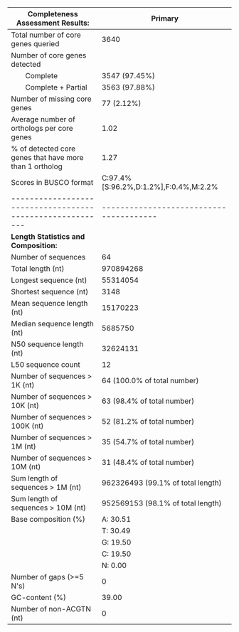 

| **Completeness Assessment Results:**                    |   Primary                            |
|---------------------------------------------------------|---------------------------------------|
| Total number of core genes queried                      | 3640                                  |
| Number of core genes detected                           |                                       |
|   Complete                                              | 3547 (97.45%)                         |
|   Complete + Partial                                    | 3563 (97.88%)                         |
| Number of missing core genes                            | 77 (2.12%)                            |
| Average number of orthologs per core genes              | 1.02                                  |
| % of detected core genes that have more than 1 ortholog | 1.27                                  |
| Scores in BUSCO format                                  | C:97.4%[S:96.2%,D:1.2%],F:0.4%,M:2.2% |
|---------------------------------------------------------|---------------------------------------|
| **Length Statistics and Composition:**                  |                                       |
| Number of sequences                                     | 64                                    |
| Total length (nt)                                       | 970894268                             |
| Longest sequence (nt)                                   | 55314054                              |
| Shortest sequence (nt)                                  | 3148                                  |
| Mean sequence length (nt)                               | 15170223                              |
| Median sequence length (nt)                             | 5685750                               |
| N50 sequence length (nt)                                | 32624131                              |
| L50 sequence count                                      | 12                                    |
| Number of sequences > 1K (nt)                           | 64 (100.0% of total number)           |
| Number of sequences > 10K (nt)                          | 63 (98.4% of total number)            |
| Number of sequences > 100K (nt)                         | 52 (81.2% of total number)            |
| Number of sequences > 1M (nt)                           | 35 (54.7% of total number)            |
| Number of sequences > 10M (nt)                          | 31 (48.4% of total number)            |
| Sum length of sequences > 1M (nt)                       | 962326493 (99.1% of total length)     |
| Sum length of sequences > 10M (nt)                      | 952569153 (98.1% of total length)     |
| Base composition (%)                                    | A: 30.51                              |
|                                                         | T: 30.49                              |
|                                                         | G: 19.50                              |
|                                                         | C: 19.50                              |
|                                                         | N: 0.00        |
| Number of gaps (>=5 N's)                                | 0                                     |
| GC-content (%)                                          | 39.00                                 |
| Number of non-ACGTN (nt)                                | 0                                     |
